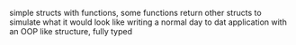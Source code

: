 simple structs with functions, some functions return other structs to simulate what it would look like writing a normal day to dat application with an OOP like structure, fully typed